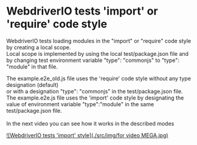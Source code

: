 <h1>WebdriverIO tests 'import' or 'require' code style</h1>

WebdriverIO tests loading modules in the "import" or "require" code style by creating a local scope.<br>
Local scope is implemented by using the local test/package.json file and <br>
by changing test environment variable "type": "commonjs" to "type": "module" in that file.

The example.e2e_old.js file uses the 'require' code style without any type designation (default) <br>
or with a designation "type": "commonjs"  in the test/package.json file. <br>
The example.e2e.js file uses the 'import' code style by designating the value of environment variable "type":"module"  in the same test/package.json file.
<br><br>
In the next video you can see how it works in the described modes

[![WebdriverIO tests 'import' style](./src/img/for video MEGA.jpg)](https://mega.nz/file/6Fg3gaYK#NomPh1Ukgfo5t648YTkUUsMal3DiKcBD6B9VUY_UprE)

